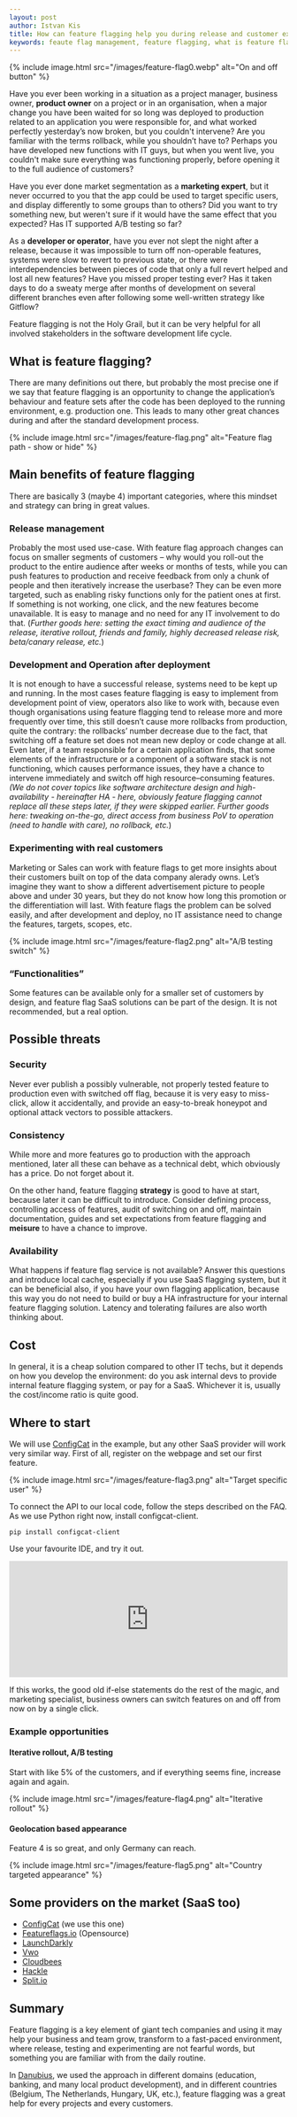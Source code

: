 ```yaml
---
layout: post
author: Istvan Kis
title: How can feature flagging help you during release and customer experiments?
keywords: feaute flag management, feature flagging, what is feature flagging, feature flags in software development
---
```

{% include image.html src="/images/feature-flag0.webp" alt="On and off button" %}

Have you ever been working in a situation as a project manager, business owner, **product owner** on a project or in an organisation, when a major change you have been waited for so long was deployed to production related to an application you were responsible for, and what worked perfectly yesterday’s now broken, but you couldn't intervene? Are you familiar with the terms rollback, while you shouldn’t have to? Perhaps you have developed new functions with IT guys, but when you went live, you couldn't make sure everything was functioning properly, before opening it to the full audience of customers?

Have you ever done market segmentation as a **marketing expert**, but it never occurred to you that the app could be used to target specific users, and display differently to some groups than to others? Did you want to try something new, but weren't sure if it would have the same effect that you expected? Has IT supported A/B testing so far?

As a **developer or operator**, have you ever not slept the night after a release, because it was impossible to turn off non-operable features, systems were slow to revert to previous state, or there were interdependencies between pieces of code that only a full revert helped and lost all new features? Have you missed proper testing ever? Has it taken days to do a sweaty merge after months of development on several different branches even after following some well-written strategy like Gitflow?

Feature flagging is not the Holy Grail, but it can be very helpful for all involved stakeholders in the software development life cycle.

<!--more-->

## What is feature flagging?

There are many definitions out there, but probably the most precise one if we say that feature flagging is an opportunity to change the application’s behaviour and feature sets after the code has been deployed to the running environment, e.g. production one. This leads to many other great chances during and after the standard development process.

{% include image.html src="/images/feature-flag.png" alt="Feature flag path - show or hide" %}

## Main benefits of feature flagging

There are basically 3 (maybe 4) important categories, where this mindset and strategy can bring in great values.

### Release management

Probably the most used use-case. With feature flag approach changes can focus on smaller segments of customers – why would you roll-out the product to the entire audience after weeks or months of tests, while you can push features to production and receive feedback from only a chunk of people and then iteratively increase the userbase? They can be even more targeted, such as enabling risky functions only for the patient ones at first. If something is not working, one click, and the new features become unavailable. It is easy to manage and no need for any IT involvement to do that. (*Further goods here: setting the exact timing and audience of the release, iterative rollout, friends and family, highly decreased release risk, beta/canary release, etc.*)

### Development and Operation after deployment

It is not enough to have a successful release, systems need to be kept up and running. In the most cases feature flagging is easy to implement from development point of view, operators also like to work with, because even though organisations using feature flagging tend to release more and more frequently over time, this still doesn’t cause more rollbacks from production, quite the contrary: the rollbacks’ number decrease due to the fact, that switching off a feature set does not mean new deploy or code change at all. Even later, if a team responsible for a certain application finds, that some elements of the infrastructure or a component of a software stack is not functioning, which causes performance issues, they have a chance to intervene immediately and switch off high resource–consuming features. *(We do not cover topics like software architecture design and high-availability - hereinafter HA - here, obviously feature flagging cannot replace all these steps later, if they were skipped earlier. Further goods here: tweaking on-the-go, direct access from business PoV to operation (need to handle with care), no rollback, etc.*)

### Experimenting with real customers

Marketing or Sales can work with feature flags to get more insights about their customers built on top of the data company alerady owns. Let’s imagine they want to show a different advertisement picture to people above and under 30 years, but they do not know how long this promotion or the differentiation will last. With feature flags the problem can be solved easily, and after development and deploy, no IT assistance need to change the features, targets, scopes, etc.

{% include image.html src="/images/feature-flag2.png" alt="A/B testing switch" %}

### “Functionalities”

Some features can be available only for a smaller set of customers by design, and feature flag SaaS solutions can be part of the design. It is not recommended, but a real option.

## Possible threats

### Security

Never ever publish a possibly vulnerable, not properly tested feature to production even with switched off flag, because it is very easy to miss-click, allow it accidentally, and provide an easy-to-break honeypot and optional attack vectors to possible attackers.

### Consistency

While more and more features go to production with the approach mentioned, later all these can behave as a technical debt, which obviously has a price. Do not forget about it.

On the other hand, feature flagging **strategy** is good to have at start, because later it can be difficult to introduce. Consider defining process, controlling access of features, audit of switching on and off, maintain documentation, guides and set expectations from feature flagging and **meisure** to have a chance to improve.

### Availability

What happens if feature flag service is not available? Answer this questions and introduce local cache, especially if you use SaaS flagging system, but it can be beneficial also, if you have your own flagging application, because this way you do not need to build or buy a HA infrastructure for your internal feature flagging solution. Latency and tolerating failures are also worth thinking about.

## Cost

In general, it is a cheap solution compared to other IT techs, but it depends on how you develop the environment: do you ask internal devs to provide internal feature flagging system, or pay for a SaaS. Whichever it is, usually the cost/income ratio is quite good.

## Where to start

We will use [ConfigCat](https://www.configcat.com) in the example, but any other SaaS provider will work very similar way. First of all, register on the webpage and set our first feature.

{% include image.html src="/images/feature-flag3.png" alt="Target specific user" %}

To connect the API to our local code, follow the steps described on the FAQ. As we use Python right now, install configcat-client.

```shell
pip install configcat-client
```

Use your favourite IDE, and try it out.

<iframe src="https://pastebin.com/embed_iframe/13A2DP52" style="border:none;width:100%;height:210px"></iframe>

If this works, the good old if-else statements do the rest of the magic, and marketing specialist, business owners can switch features on and off from now on by a single click.

### Example opportunities

#### Iterative rollout, A/B testing

Start with like 5% of the customers, and if everything seems fine, increase again and again.

{% include image.html src="/images/feature-flag4.png" alt="Iterative rollout" %}

#### Geolocation based appearance

Feature 4 is so great, and only Germany can reach.

{% include image.html src="/images/feature-flag5.png" alt="Country targeted appearance" %}

## Some providers on the market (SaaS too)

- [ConfigCat](https://www.configcat.com) (we use this one)
- [Featureflags.io](https://featureflags.io) (Opensource)
- [LaunchDarkly](https://launchdarkly.com)
- [Vwo](https://vwo.com)
- [Cloudbees](https://www.cloudbees.com)
- [Hackle](https://hackle.io/)
- [Split.io](https://www.split.io)

## Summary

Feature flagging is a key element of giant tech companies and using it may help your business and team grow, transform to a fast-paced environment, where release, testing and experimenting are not fearful words, but something you are familiar with from the daily routine.

In [Danubius](https://danubiusinfo.com/), we used the approach in different domains (education, banking, and many local product development), and in different countries (Belgium, The Netherlands, Hungary, UK, etc.), feature flagging was a great help for every projects and every customers.
